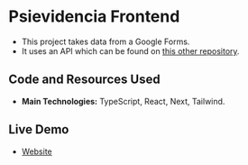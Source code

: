 # Psievidencia Frontend

- This project takes data from a Google Forms. 
- It uses an API which can be found on [this other repository](https://github.com/francosbenitez/psievidencia-backend).

## Code and Resources Used

- **Main Technologies:** TypeScript, React, Next, Tailwind.

## Live Demo

- [Website](francosbenitez.github.io/psievidencia-frontend)
